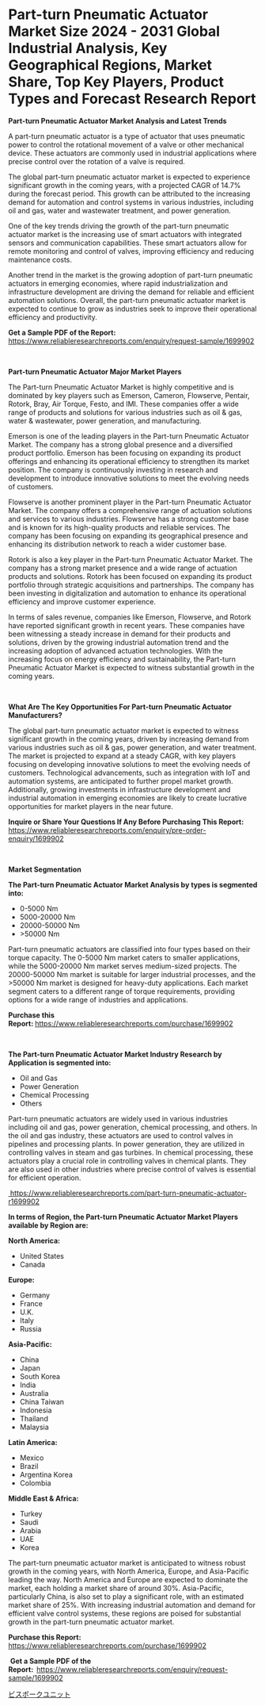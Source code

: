 <p><h1>Part-turn Pneumatic Actuator Market Size 2024 - 2031 Global Industrial Analysis, Key Geographical Regions, Market Share, Top Key Players, Product Types and Forecast Research Report</h1></p><p><strong>Part-turn Pneumatic Actuator Market Analysis and Latest Trends</strong></p>
<p><p>A part-turn pneumatic actuator is a type of actuator that uses pneumatic power to control the rotational movement of a valve or other mechanical device. These actuators are commonly used in industrial applications where precise control over the rotation of a valve is required.</p><p>The global part-turn pneumatic actuator market is expected to experience significant growth in the coming years, with a projected CAGR of 14.7% during the forecast period. This growth can be attributed to the increasing demand for automation and control systems in various industries, including oil and gas, water and wastewater treatment, and power generation.</p><p>One of the key trends driving the growth of the part-turn pneumatic actuator market is the increasing use of smart actuators with integrated sensors and communication capabilities. These smart actuators allow for remote monitoring and control of valves, improving efficiency and reducing maintenance costs.</p><p>Another trend in the market is the growing adoption of part-turn pneumatic actuators in emerging economies, where rapid industrialization and infrastructure development are driving the demand for reliable and efficient automation solutions. Overall, the part-turn pneumatic actuator market is expected to continue to grow as industries seek to improve their operational efficiency and productivity.</p></p>
<p><strong>Get a Sample PDF of the Report:&nbsp;</strong> <a href="https://www.reliableresearchreports.com/enquiry/request-sample/1699902">https://www.reliableresearchreports.com/enquiry/request-sample/1699902</a></p>
<p>&nbsp;</p>
<p><strong>Part-turn Pneumatic Actuator Major Market Players</strong></p>
<p><p>The Part-turn Pneumatic Actuator Market is highly competitive and is dominated by key players such as Emerson, Cameron, Flowserve, Pentair, Rotork, Bray, Air Torque, Festo, and IMI. These companies offer a wide range of products and solutions for various industries such as oil & gas, water & wastewater, power generation, and manufacturing.</p><p>Emerson is one of the leading players in the Part-turn Pneumatic Actuator Market. The company has a strong global presence and a diversified product portfolio. Emerson has been focusing on expanding its product offerings and enhancing its operational efficiency to strengthen its market position. The company is continuously investing in research and development to introduce innovative solutions to meet the evolving needs of customers.</p><p>Flowserve is another prominent player in the Part-turn Pneumatic Actuator Market. The company offers a comprehensive range of actuation solutions and services to various industries. Flowserve has a strong customer base and is known for its high-quality products and reliable services. The company has been focusing on expanding its geographical presence and enhancing its distribution network to reach a wider customer base.</p><p>Rotork is also a key player in the Part-turn Pneumatic Actuator Market. The company has a strong market presence and a wide range of actuation products and solutions. Rotork has been focused on expanding its product portfolio through strategic acquisitions and partnerships. The company has been investing in digitalization and automation to enhance its operational efficiency and improve customer experience.</p><p>In terms of sales revenue, companies like Emerson, Flowserve, and Rotork have reported significant growth in recent years. These companies have been witnessing a steady increase in demand for their products and solutions, driven by the growing industrial automation trend and the increasing adoption of advanced actuation technologies. With the increasing focus on energy efficiency and sustainability, the Part-turn Pneumatic Actuator Market is expected to witness substantial growth in the coming years.</p></p>
<p>&nbsp;</p>
<p><strong>What Are The Key Opportunities For Part-turn Pneumatic Actuator Manufacturers?</strong></p>
<p><p>The global part-turn pneumatic actuator market is expected to witness significant growth in the coming years, driven by increasing demand from various industries such as oil & gas, power generation, and water treatment. The market is projected to expand at a steady CAGR, with key players focusing on developing innovative solutions to meet the evolving needs of customers. Technological advancements, such as integration with IoT and automation systems, are anticipated to further propel market growth. Additionally, growing investments in infrastructure development and industrial automation in emerging economies are likely to create lucrative opportunities for market players in the near future.</p></p>
<p><strong>Inquire or Share Your Questions If Any Before Purchasing This Report:</strong> <a href="https://www.reliableresearchreports.com/enquiry/pre-order-enquiry/1699902">https://www.reliableresearchreports.com/enquiry/pre-order-enquiry/1699902</a></p>
<p>&nbsp;</p>
<p><strong>Market Segmentation</strong></p>
<p><strong>The Part-turn Pneumatic Actuator Market Analysis by types is segmented into:</strong></p>
<p><ul><li>0-5000 Nm</li><li>5000-20000 Nm</li><li>20000-50000 Nm</li><li>>50000 Nm</li></ul></p>
<p><p>Part-turn pneumatic actuators are classified into four types based on their torque capacity. The 0-5000 Nm market caters to smaller applications, while the 5000-20000 Nm market serves medium-sized projects. The 20000-50000 Nm market is suitable for larger industrial processes, and the >50000 Nm market is designed for heavy-duty applications. Each market segment caters to a different range of torque requirements, providing options for a wide range of industries and applications.</p></p>
<p><strong>Purchase this Report:&nbsp;</strong><a href="https://www.reliableresearchreports.com/purchase/1699902">https://www.reliableresearchreports.com/purchase/1699902</a></p>
<p>&nbsp;</p>
<p><strong>The Part-turn Pneumatic Actuator Market Industry Research by Application is segmented into:</strong></p>
<p><ul><li>Oil and Gas</li><li>Power Generation</li><li>Chemical Processing</li><li>Others</li></ul></p>
<p><p>Part-turn pneumatic actuators are widely used in various industries including oil and gas, power generation, chemical processing, and others. In the oil and gas industry, these actuators are used to control valves in pipelines and processing plants. In power generation, they are utilized in controlling valves in steam and gas turbines. In chemical processing, these actuators play a crucial role in controlling valves in chemical plants. They are also used in other industries where precise control of valves is essential for efficient operation.</p></p>
<p><a href="https://www.reliableresearchreports.com/part-turn-pneumatic-actuator-r1699902">&nbsp;https://www.reliableresearchreports.com/part-turn-pneumatic-actuator-r1699902</a></p>
<p><strong>In terms of Region, the Part-turn Pneumatic Actuator Market Players available by Region are:</strong></p>
<p>
    <p> <strong> North America: </strong>
        <ul>
            <li>United States</li>
            <li>Canada</li>
        </ul>
        </p> 
    <p> <strong> Europe: </strong>
        <ul>
            <li>Germany</li>
            <li>France</li>
            <li>U.K.</li>
            <li>Italy</li>
            <li>Russia</li>
        </ul>
        </p> 
    <p> <strong> Asia-Pacific: </strong>
        <ul>
            <li>China</li>
            <li>Japan</li>
            <li>South Korea</li>
            <li>India</li>
            <li>Australia</li>
            <li>China Taiwan</li>
            <li>Indonesia</li>
            <li>Thailand</li>
            <li>Malaysia</li>
        </ul>
        </p> 
    <p> <strong> Latin America: </strong>
        <ul>
            <li>Mexico</li>
            <li>Brazil</li>
            <li>Argentina Korea</li>
            <li>Colombia</li>
        </ul>
        </p> 
    <p> <strong> Middle East & Africa: </strong>
        <ul>
            <li>Turkey</li>
            <li>Saudi</li>
            <li>Arabia</li>
            <li>UAE</li>
            <li>Korea</li>
        </ul>
    </p>
    </p>
<p><p>The part-turn pneumatic actuator market is anticipated to witness robust growth in the coming years, with North America, Europe, and Asia-Pacific leading the way. North America and Europe are expected to dominate the market, each holding a market share of around 30%. Asia-Pacific, particularly China, is also set to play a significant role, with an estimated market share of 25%. With increasing industrial automation and demand for efficient valve control systems, these regions are poised for substantial growth in the part-turn pneumatic actuator market.</p></p>
<p><strong>Purchase this Report: </strong><a href="https://www.reliableresearchreports.com/purchase/1699902">https://www.reliableresearchreports.com/purchase/1699902</a></p>
<p>&nbsp;<strong>Get a Sample PDF of the Report:&nbsp;&nbsp;</strong><a href="https://www.reliableresearchreports.com/enquiry/request-sample/1699902">https://www.reliableresearchreports.com/enquiry/request-sample/1699902</a></p>
<p><strong></strong></p>
<p><p><a href="https://github.com/laurenreichert/Market-Research-Report-List-2/blob/main/2253456184349.md">ビスポークユニット</a></p></p>